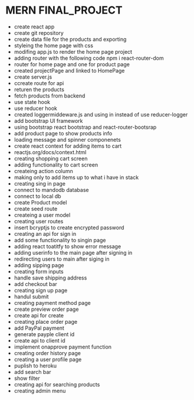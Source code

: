 # MERN FINAL_PROJECT

- create react app
- create git repository
- create data file for the products and exporting
- styleing the home page with css
- modifing app.js to render the home page project
- adding router with the following code npm i react-router-dom
- router for home page and one for product page
- created projectPage and linked to HomePage
- create server.js
- ccreate route for api
- returen the products
- fetch products from backend
- use state hook
- use reducer hook
- created loggermiddeware.js and using in instead of use reducer-logger
- add bootstrap UI framework
- using bootstrap react bootstrap and react-router-bootsrap
- add product page to show products info
- loading message and spinner componenets
- create react context for adding items to cart
- reactjs.org/docs/context.html
- creating shopping cart screen
- adding functionality to cart screen
- createing action column
- making only to add items up to what i have in stack
- creating sing in page
- connect to mandodb database
- connect to local db
- create Product model
- create seed route
- createing a user model
- creating user routes
- insert bcryptjs to create encrypted password
- creating an api for sign in
- add some functionality to singin page
- adding react toatitfy to show error message
- adding userinfo to the main page after signing in
- redirecting users to main after siging in
- adding sipping page
- creating form inputs
- handle save shipping address
- add checkout bar
- creating sign up page
- handul submit
- creating payment method page
- create preview order page
- create api for create
- creating place order page
- add PayPal payment
- generate payple client id
- create api to client id
- implement onapprove payment function
- creating order history page
- creating a user profile page
- puplish to heroku
- add search bar
- show filter
- creating api for searching products
- creating admin menu
